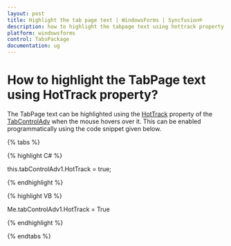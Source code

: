 ```yaml
---
layout: post
title: Highlight the tab page text | WindowsForms | Syncfusion®
description: how to highlight the tabpage text using hottrack property
platform: windowsforms
control: TabsPackage
documentation: ug
---
```


# How to highlight the TabPage text using HotTrack property?

The TabPage text can be highlighted using the [HotTrack](https://help.syncfusion.com/cr/windowsforms/Syncfusion.Windows.Forms.Tools.TabControlAdv.html#Syncfusion_Windows_Forms_Tools_TabControlAdv_HotTrack) property of the [TabControlAdv](https://help.syncfusion.com/cr/windowsforms/Syncfusion.Windows.Forms.Tools.TabControlAdv.html) when the mouse hovers over it. This can be enabled programmatically using the code snippet given below.

{% tabs %}

{% highlight C# %}

this.tabControlAdv1.HotTrack = true;

{% endhighlight %}

{% highlight VB %}

Me.tabControlAdv1.HotTrack = True

{% endhighlight %}

{% endtabs %}

